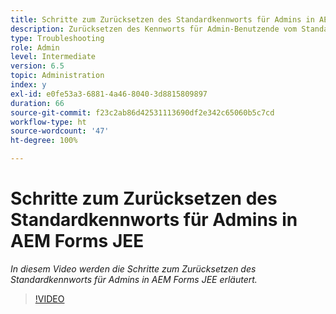 ```yaml
---
title: Schritte zum Zurücksetzen des Standardkennworts für Admins in AEM Forms JEE
description: Zurücksetzen des Kennworts für Admin-Benutzende vom Standardkennwort
type: Troubleshooting
role: Admin
level: Intermediate
version: 6.5
topic: Administration
index: y
exl-id: e0fe53a3-6881-4a46-8040-3d8815809897
duration: 66
source-git-commit: f23c2ab86d42531113690df2e342c65060b5c7cd
workflow-type: ht
source-wordcount: '47'
ht-degree: 100%

---
```


# Schritte zum Zurücksetzen des Standardkennworts für Admins in AEM Forms JEE

*In diesem Video werden die Schritte zum Zurücksetzen des Standardkennworts für Admins in AEM Forms JEE erläutert.*

>[!VIDEO](https://video.tv.adobe.com/v/335541?quality=12&learn=on)
